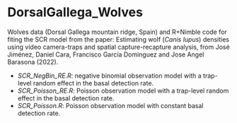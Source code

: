 # DorsalGallega_Wolves

Wolves data (Dorsal Gallega mountain ridge, Spain) and R+Nimble code for fiting the SCR model from the paper: Estimating wolf (_Canis lupus_) densities using video camera-traps and spatial capture-recapture analysis, from José Jiménez, Daniel Cara, Francisco García Dominguez and Jose Angel Barasona (2022). 

- _SCR_NegBin_RE.R_: negative binomial observation model with a trap-level random effect in the basal detection rate.
- _SCR_Poisson_RE.R_: Poisson observation model with a trap-level random effect in the basal detection rate.
- _SCR_Poisson.R_: Poisson observation model with constant basal detection rate.
